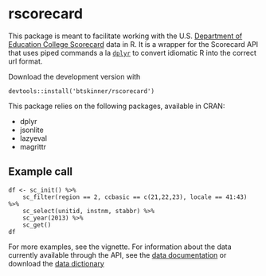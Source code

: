 # rscorecard

This package is meant to facilitate working with the U.S. [Department of Education College Scorecard](https://collegescorecard.ed.gov) data in R. It is a wrapper
for the Scorecard API that uses piped commands a la [`dplyr`](http://github.com/hadley/dplyr) to convert idiomatic R into the
correct url format.

Download the development version with

```{r}
devtools::install('btskinner/rscorecard')
```

This package relies on the following packages, available in CRAN:

* dplyr
* jsonlite
* lazyeval
* magrittr

## Example call

```{r}
df <- sc_init() %>% 
    sc_filter(region == 2, ccbasic == c(21,22,23), locale == 41:43) %>% 
    sc_select(unitid, instnm, stabbr) %>% 
    sc_year(2013) %>% 
    sc_get()
df
```

For more examples, see the vignette. For information about the data currently available through the API, see the [data documentation](https://collegescorecard.ed.gov/assets/FullDataDocumentation.pdf) or download the [data dictionary](https://collegescorecard.ed.gov/assets/CollegeScorecardDataDictionary-09-08-2015.csv)
